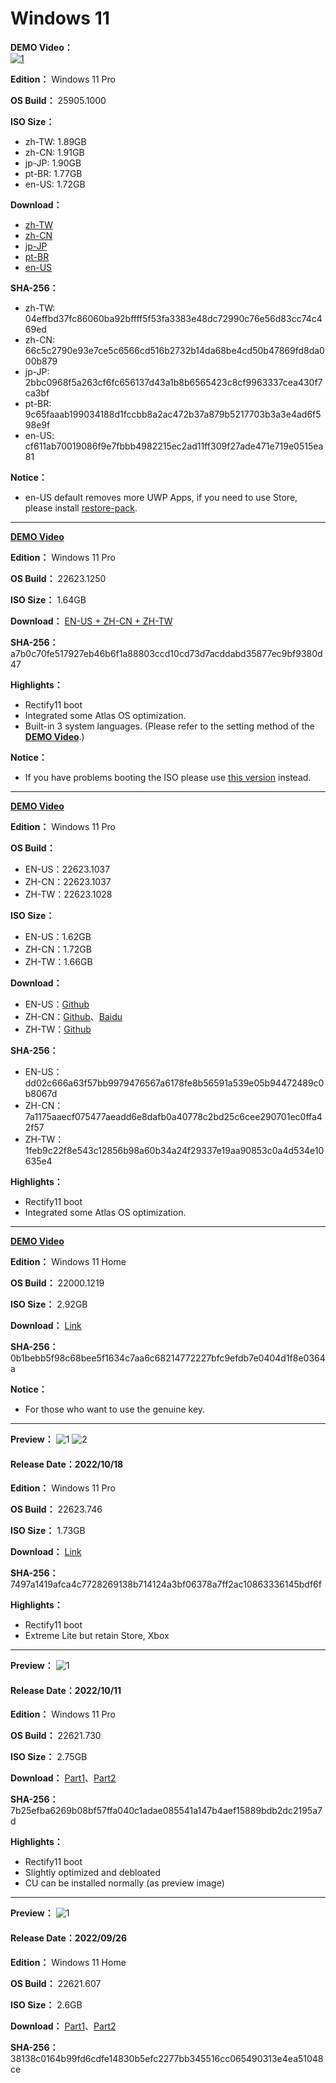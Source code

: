# Windows 11

**DEMO Video：** <br>
[![1](https://github.com/WhatTheBlock/WindowsSimplify/assets/34786954/73378853-9409-4cb5-a420-ead4a48ca439)](https://youtu.be/4_vfGkxMzus "DEMO Video")

**Edition：** Windows 11 Pro

**OS Build：** 25905.1000

**ISO Size：**
- zh-TW: 1.89GB
- zh-CN: 1.91GB
- jp-JP: 1.90GB
- pt-BR: 1.77GB
- en-US: 1.72GB

**Download：**
- [zh-TW](https://github.com/WhatTheBlock/WindowsSimplify/releases/download/iso/25905.1000_atlas_230713.iso)
- [zh-CN](https://github.com/WhatTheBlock/WindowsSimplify/releases/download/w11.230713/25905.1000_atlas_cn_230713.iso)
- [jp-JP](https://github.com/WhatTheBlock/WindowsSimplify/releases/download/w11.230713/25905.1000_atlas_jp_230713.iso)
- [pt-BR](https://github.com/WhatTheBlock/WindowsSimplify/releases/download/iso/25905.1000_atlas_pt-BR_230713.iso)
- [en-US](https://github.com/WhatTheBlock/WindowsSimplify/releases/download/w11.230713/25905.1000_atlas_en_230713.iso)

**SHA-256：**
- zh-TW: 04effbd37fc86060ba92bffff5f53fa3383e48dc72990c76e56d83cc74c469ed
- zh-CN: 66c5c2790e93e7ce5c6566cd516b2732b14da68be4cd50b47869fd8da000b879
- jp-JP: 2bbc0968f5a263cf6fc656137d43a1b8b6565423c8cf9963337cea430f7ca3bf
- pt-BR: 9c65faaab199034188d1fccbb8a2ac472b37a879b5217703b3a3e4ad6f598e9f
- en-US: cf611ab70019086f9e7fbbb4982215ec2ad11ff309f27ade471e719e0515ea81

**Notice：**
- en-US default removes more UWP Apps, if you need to use Store, please install [restore-pack](https://github.com/WhatTheBlock/WindowsSimplify/releases/tag/restore-pack).

----

**[DEMO Video](https://www.youtube.com/watch?v=j7b_xYDyex8)**

**Edition：** Windows 11 Pro

**OS Build：** 22623.1250

**ISO Size：** 1.64GB

**Download：** [EN-US + ZH-CN + ZH-TW](https://github.com/WhatTheBlock/WindowsSimplify/releases/download/iso/22623.1250_Atlas_MulLang_230303.iso)

**SHA-256：** a7b0c70fe517927eb46b6f1a88803ccd10cd73d7acddabd35877ec9bf9380d47

**Highlights：**
- Rectify11 boot
- Integrated some Atlas OS optimization.
- Built-in 3 system languages. (Please refer to the setting method of the **[DEMO Video](https://www.youtube.com/watch?v=j7b_xYDyex8)**.)

**Notice：**
- If you have problems booting the ISO please use [this version](https://github.com/WhatTheBlock/WindowsSimplify/releases/download/w11.230303/22623.1250_Atlas_MulLang_230303f.iso) instead.

----

**[DEMO Video](https://www.youtube.com/watch?v=FfHfBRTBluA)**

**Edition：** Windows 11 Pro

**OS Build：**
- EN-US：22623.1037
- ZH-CN：22623.1037
- ZH-TW：22623.1028

**ISO Size：**
- EN-US：1.62GB
- ZH-CN：1.72GB
- ZH-TW：1.66GB

**Download：**
- EN-US：[Github](https://github.com/WhatTheBlock/WindowsSimplify/releases/download/iso/22623.1037_atlas_en_230104.iso)
- ZH-CN：[Github](https://github.com/WhatTheBlock/WindowsSimplify/releases/download/iso/22623.1037_atlas_cn_230105.iso)、[Baidu](https://pan.baidu.com/s/1YQOEBZSVYVKWfxC6iQ-c0Q?pwd=wsos)
- ZH-TW：[Github](https://github.com/WhatTheBlock/WindowsSimplify/releases/download/iso/22623.1028_atlas_230102.iso)

**SHA-256：**
- EN-US：dd02c666a63f57bb9979476567a6178fe8b56591a539e05b94472489c0b8067d
- ZH-CN：7a1175aaecf075477aeadd6e8dafb0a40778c2bd25c6cee290701ec0ffa42f57
- ZH-TW：1feb9c22f8e543c12856b98a60b34a24f29337e19aa90853c0a4d534e10635e4

**Highlights：**
- Rectify11 boot
- Integrated some Atlas OS optimization.

----

**[DEMO Video](https://www.youtube.com/watch?v=s8zM38Mk4Zc)**

**Edition：** Windows 11 Home

**OS Build：** 22000.1219

**ISO Size：** 2.92GB

**Download：** [Link](https://gmnfuedutw-my.sharepoint.com/:u:/g/personal/40543229_gm_nfu_edu_tw/EbiuOFdyKjpJrgQ-MbT4_zsB6yTzaGe_7UNJobu6Qibw8Q?e=U7vCY3)

**SHA-256：** 0b1bebb5f98c68bee5f1634c7aa6c68214772227bfc9efdb7e0404d1f8e0364a

**Notice：**
- For those who want to use the genuine key.

----

**Preview：**
![1](https://github.com/WhatTheBlock/WindowsSimplify/blob/master/preview/22623.746_221018_1.png)
![2](https://github.com/WhatTheBlock/WindowsSimplify/blob/master/preview/22623.746_221018_2.png)

#### Release Date：2022/10/18

**Edition：** Windows 11 Pro

**OS Build：** 22623.746

**ISO Size：** 1.73GB

**Download：** [Link](https://github.com/WhatTheBlock/WindowsSimplify/releases/download/iso/22623.746_221018.iso)

**SHA-256：** 7497a1419afca4c7728269138b714124a3bf06378a7ff2ac10863336145bdf6f

**Highlights：**
- Rectify11 boot
- Extreme Lite but retain Store, Xbox

----

**Preview：**
![1](/preview/22621.730_221011.png)

#### Release Date：2022/10/11

**Edition：** Windows 11 Pro

**OS Build：** 22621.730

**ISO Size：** 2.75GB

**Download：** [Part1](https://github.com/WhatTheBlock/WindowsSimplify/releases/download/iso/22621.730_221011.part1.rar)、[Part2](https://github.com/WhatTheBlock/WindowsSimplify/releases/download/iso/22621.730_221011.part2.rar)

**SHA-256：** 7b25efba6269b08bf57ffa040c1adae085541a147b4aef15889bdb2dc2195a7d

**Highlights：**
- Rectify11 boot
- Slightly optimized and debloated
- CU can be installed normally (as preview image)

----

**Preview：**
![1](/preview/22621.607_core_220926.png)

#### Release Date：2022/09/26

**Edition：** Windows 11 Home

**OS Build：** 22621.607

**ISO Size：** 2.6GB

**Download：** [Part1](https://github.com/WhatTheBlock/WindowsSimplify/releases/download/iso/22621.607_core_220926.part1.rar)、[Part2](https://github.com/WhatTheBlock/WindowsSimplify/releases/download/iso/22621.607_core_220926.part2.rar)

**SHA-256：** 38138c0164b99fd6cdfe14830b5efc2277bb345516cc065490313e4ea51048ce
